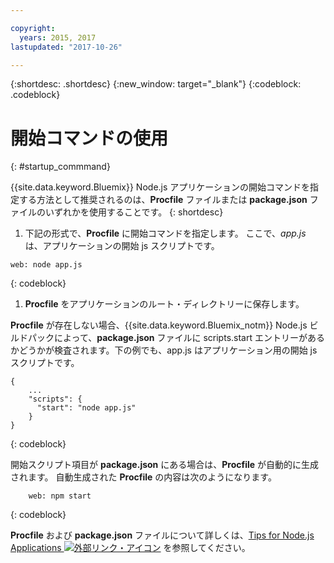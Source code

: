 ```yaml
---

copyright:
  years: 2015, 2017
lastupdated: "2017-10-26"

---
```


{:shortdesc: .shortdesc}
{:new_window: target="_blank"}
{:codeblock: .codeblock}


# 開始コマンドの使用
{: #startup_commmand}

{{site.data.keyword.Bluemix}} Node.js アプリケーションの開始コマンドを指定する方法として推奨されるのは、**Procfile** ファイルまたは **package.json** ファイルのいずれかを使用することです。
{: shortdesc}

1. 下記の形式で、**Procfile** に開始コマンドを指定します。 ここで、_app.js_ は、アプリケーションの開始 js スクリプトです。
```
web: node app.js
```
{: codeblock}

1. **Procfile** をアプリケーションのルート・ディレクトリーに保存します。

**Procfile** が存在しない場合、{{site.data.keyword.Bluemix_notm}} Node.js ビルドパックによって、**package.json** ファイルに scripts.start エントリーがあるかどうかが検査されます。下の例でも、app.js はアプリケーション用の開始 js スクリプトです。
```
{
    ...   
    "scripts": {
      "start": "node app.js"
    }
}
```
{: codeblock}

開始スクリプト項目が **package.json** にある場合は、**Procfile** が自動的に生成されます。 自動生成された **Procfile** の内容は次のようになります。
```
    web: npm start
```
{: codeblock}

**Procfile** および **package.json** ファイルについて詳しくは、[Tips for Node.js Applications ![外部リンク・アイコン](../../icons/launch-glyph.svg "外部リンク・アイコン")](https://docs.cloudfoundry.org/buildpacks/node/node-tips.html) を参照してください。
